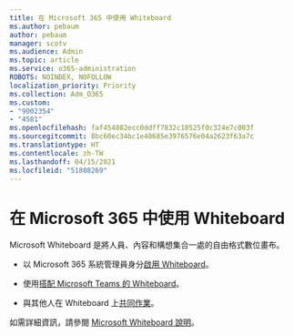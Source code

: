 ```yaml
---
title: 在 Microsoft 365 中使用 Whiteboard
ms.author: pebaum
author: pebaum
manager: scotv
ms.audience: Admin
ms.topic: article
ms.service: o365-administration
ROBOTS: NOINDEX, NOFOLLOW
localization_priority: Priority
ms.collection: Adm_O365
ms.custom:
- "9002354"
- "4581"
ms.openlocfilehash: faf454882ecc0ddff7832c10525f0c324e7c003f
ms.sourcegitcommit: 8bc60ec34bc1e40685e3976576e04a2623f63a7c
ms.translationtype: HT
ms.contentlocale: zh-TW
ms.lasthandoff: 04/15/2021
ms.locfileid: "51808269"
---
```

# <a name="use-whiteboard-with-microsoft-365"></a>在 Microsoft 365 中使用 Whiteboard

Microsoft Whiteboard 是將人員、內容和構想集合一處的自由格式數位畫布。 

- 以 Microsoft 365 系統管理員身分[啟用 Whiteboard](https://support.office.com/article/d236aef8-fcdf-4b5e-b5d7-7f157461e920#bkmk_07)。 

- 使用[搭配 Microsoft Teams 的 Whiteboard](https://support.microsoft.com/office/7a6e7218-e9dc-4ccc-89aa-b1a0bb9c31ee)。 

- 與其他人在 Whiteboard 上[共同作業](https://support.office.com/article/d236aef8-fcdf-4b5e-b5d7-7f157461e920#bkmk_27)。 

如需詳細資訊，請參閱 [Microsoft Whiteboard 說明](https://support.office.com/article/d236aef8-fcdf-4b5e-b5d7-7f157461e920)。 
